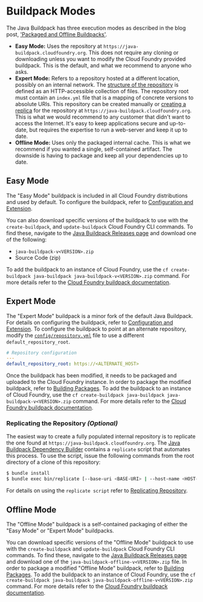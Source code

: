 # Buildpack Modes
The Java Buildpack has three execution modes as described in the blog post, ['Packaged and Offline Buildpacks'][l].

* **Easy Mode:** Uses the repository at `https://java-buildpack.cloudfoundry.org`. This does not require any cloning or downloading unless you want to modify the Cloud Foundry provided buildpack. This is the default, and what we recommend to anyone who asks.
* **Expert Mode:**   Refers to a repository hosted at a different location, possibly on an internal network.  The [structure of the repository][r] is defined as an HTTP-accessible collection of files. The repository root must contain an `index.yml` file that is a mapping of concrete versions to absolute URIs.  This repository can be created manually or [creating a replica](#replicating-the-repository-optional) for the repository at `https://java-buildpack.cloudfoundry.org`.  This is what we would recommend to any customer that didn't want to access the Internet. It's easy to keep applications secure and up-to-date, but requires the expertise to run a web-server and keep it up to date.
* **Offline Mode:** Uses only the packaged internal cache. This is what we recommend if you wanted a single, self-contained artifact. The downside is having to package and keep all your dependencies up to date.


## Easy Mode
The "Easy Mode" buildpack is included in all Cloud Foundry distributions and used by default.  To configure the buildpack, refer to [Configuration and Extension][c].

You can also download specific versions of the buildpack to use with the `create-buildpack`, and `update-buildpack` Cloud Foundry CLI commands.  To find these, navigate to the [Java Buildpack Releases page][v] and download one of the following:

  * `java-buildpack-v<VERSION>.zip`
  * Source Code (zip)

To add the buildpack to an instance of Cloud Foundry, use the `cf create-buildpack java-buildpack java-buildpack-v<VERSION>.zip` command.  For more details refer to the [Cloud Foundry buildpack documentation][b].


## Expert Mode
The "Expert Mode" buildpack is a minor fork of the default Java Buildpack.  For details on configuring the buildpack, refer to [Configuration and Extension][c].  To configure the buildpack to point at an alternate repository, modify the [`config/repository.yml`][y] file to use a different `default_repository_root`.

```yaml
# Repository configuration
---
default_repository_root: https://<ALTERNATE_HOST>
```

Once the buildpack has been modified, it needs to be packaged and uploaded to the Cloud Foundry instance.  In order to package the modified buildpack, refer to [Building Packages][p].  To add the buildpack to an instance of Cloud Foundry, use the `cf create-buildpack java-buildpack java-buildpack-v<VERSION>.zip` command.  For more details refer to the [Cloud Foundry buildpack documentation][b].

### Replicating the Repository _(Optional)_
The easiest way to create a fully populated internal repository is to replicate the one found at `https://java-buildpack.cloudfoundry.org`.  The [Java Buildpack Dependency Builder][d] contains a `replicate` script that automates this process.  To use the script, issue the following commands from the root directory of a clone of this repository:

```bash
$ bundle install
$ bundle exec bin/replicate [--base-uri <BASE-URI> | --host-name <HOST-NAME>] --output <OUTPUT>
```

For details on using the `replicate script` refer to [Replicating Repository][e].


## Offline Mode
The "Offline Mode" buildpack is a self-contained packaging of either the "Easy Mode" or "Expert Mode" buildpacks.

You can download specific versions of the "Offline Mode" buildpack to use with the `create-buildpack` and `update-buildpack` Cloud Foundry CLI commands.  To find these, navigate to the [Java Buildpack Releases page][v] and download one of the `java-buildpack-offline-v<VERSION>.zip` file.   In order to package a modified "Offline Mode" buildpack, refer to [Building Packages][p].  To add the buildpack to an instance of Cloud Foundry, use the `cf create-buildpack java-buildpack java-buildpack-offline-v<VERSION>.zip` command.  For more details refer to the [Cloud Foundry buildpack documentation][b].


[b]: http://docs.pivotal.io/pivotalcf/adminguide/buildpacks.html
[c]: ../README.md#configuration-and-extension
[d]: https://github.com/cloudfoundry/java-buildpack-dependency-builder
[e]: https://github.com/cloudfoundry/java-buildpack-dependency-builder#replicating-repository
[l]: http://blog.cloudfoundry.org/2014/04/03/packaged-and-offline-buildpacks/
[p]: ../README.md#building-packages
[r]: https://github.com/cloudfoundry/java-buildpack/blob/master/docs/extending-repositories.md#repository-structure
[v]: https://github.com/cloudfoundry/java-buildpack/releases
[y]: ../config/repository.yml
